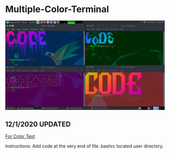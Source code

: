 # Multiple-Color-Terminal
![](IMG-01.png)
## 12/1/2020 UPDATED

[For Color Text](https://github.com/CODE33301/Terminal-Cool-Text)

Instructions:
Add code at the very end of file .bashrc located user directory.
